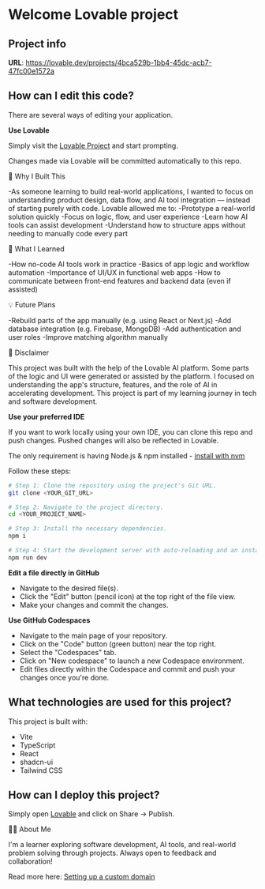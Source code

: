 # Welcome Lovable project

## Project info

**URL**: https://lovable.dev/projects/4bca529b-1bb4-45dc-acb7-47fc00e1572a

## How can I edit this code?

There are several ways of editing your application.

**Use Lovable**

Simply visit the [Lovable Project](https://lovable.dev/projects/4bca529b-1bb4-45dc-acb7-47fc00e1572a) and start prompting.

Changes made via Lovable will be committed automatically to this repo.

🚧 Why I Built This

-As someone learning to build real-world applications, I wanted to focus on understanding product design, data flow, and AI tool integration — instead of starting purely with code. Lovable allowed me to:
-Prototype a real-world solution quickly
-Focus on logic, flow, and user experience
-Learn how AI tools can assist development
-Understand how to structure apps without needing to manually code every part

🧠 What I Learned

-How no-code AI tools work in practice
-Basics of app logic and workflow automation
-Importance of UI/UX in functional web apps
-How to communicate between front-end features and backend data (even if assisted)

💡 Future Plans

-Rebuild parts of the app manually (e.g. using React or Next.js)
-Add database integration (e.g. Firebase, MongoDB)
-Add authentication and user roles
-Improve matching algorithm manually

📌 Disclaimer

This project was built with the help of the Lovable AI platform. Some parts of the logic and UI were generated or assisted by the platform. I focused on understanding the app's structure, features, and the role of AI in accelerating development. This project is part of my learning journey in tech and software development.

**Use your preferred IDE**

If you want to work locally using your own IDE, you can clone this repo and push changes. Pushed changes will also be reflected in Lovable.

The only requirement is having Node.js & npm installed - [install with nvm](https://github.com/nvm-sh/nvm#installing-and-updating)

Follow these steps:

```sh
# Step 1: Clone the repository using the project's Git URL.
git clone <YOUR_GIT_URL>

# Step 2: Navigate to the project directory.
cd <YOUR_PROJECT_NAME>

# Step 3: Install the necessary dependencies.
npm i

# Step 4: Start the development server with auto-reloading and an instant preview.
npm run dev
```

**Edit a file directly in GitHub**

- Navigate to the desired file(s).
- Click the "Edit" button (pencil icon) at the top right of the file view.
- Make your changes and commit the changes.

**Use GitHub Codespaces**

- Navigate to the main page of your repository.
- Click on the "Code" button (green button) near the top right.
- Select the "Codespaces" tab.
- Click on "New codespace" to launch a new Codespace environment.
- Edit files directly within the Codespace and commit and push your changes once you're done.

## What technologies are used for this project?

This project is built with:

- Vite
- TypeScript
- React
- shadcn-ui
- Tailwind CSS

## How can I deploy this project?

Simply open [Lovable](https://lovable.dev/projects/4bca529b-1bb4-45dc-acb7-47fc00e1572a) and click on Share -> Publish.

🙋‍♂️ About Me

I'm a learner exploring software development, AI tools, and real-world problem solving through projects. Always open to feedback and collaboration!

Read more here: [Setting up a custom domain](https://docs.lovable.dev/tips-tricks/custom-domain#step-by-step-guide)
